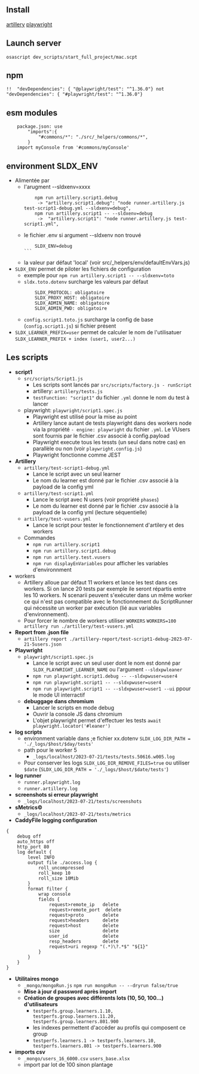 

## Install
[artillery](https://www.artillery.io/docs/get-started/get-artillery)
[playwright](https://playwright.dev/docs/intro)

## Launch server
```osascript dev_scripts/start_full_project/mac.scpt```
## npm
```!!  "devDependencies": { "@playwright/test": "^1.36.0"} not "devDependencies": { "#playwright/test": "^1.36.0"}```
## esm modules
```
    package.json: use 
        "imports":{ 
            "#commons/*": "./src/_helpers/commons/*",
        }
    import myConsole from '#commons/myConsole'
```

## environment SLDX_ENV
- Alimentée par
  - l'arugment --sldxenv=xxxx
    ``` 
        npm run artillery.script1.debug 
         -> "artillery.script1.debug": "node runner.artillery.js test-script1-debug.yml --sldxenv=debug",
        npm run artillery.script1 -- --sldxenv=debug
         ->  "artillery.script1": "node runner.artillery.js test-script1.yml",
    ```
  - le fichier .env si argument --sldxenv non trouvé
    ````
        SLDX_ENV=debug
    ```
  - la valeur par défaut 'local' (voir src/_helpers/env/defaultEnvVars.js)
- ``SLDX_ENV`` permet de piloter les fichiers de configuration
  - exemple pour ``npm run artillery.script1 -- --sldxenv=toto``
  - ``sldx.toto.dotenv`` surcharge les valeurs par défaut
    ```
        SLDX_PROTOCOL: obligatoire
        SLDX_PROXY_HOST: obligatoire
        SLDX_ADMIN_NAME: obligatoire
        SLDX_ADMIN_PWD: obligatoire  
    ```
  - ``config.script1.toto.js`` surcharge la config de base (``config.script1.js``) si fichier présent
- ``SLDX_LEARNER_PREFIX=user`` permet de calculer le nom de l'utilisatuer ``SLDX_LEARNER_PREFIX + index (user1, user2...)``
## Les scripts
- **script1**
   - ``src/scripts/Script1.js``
      - Les scripts sont lancés par ``src/scripts/factory.js - runScript``
      - artillery: ``artillery/tests.js`` 
      - ``testFunction: "script1"`` du fichier ``.yml`` donne le nom du test à lancer
   - playwright: ``playwright/script1.spec.js`` 
      - Playwright est utilisé pour la mise au point
      - Artillery lance autant de tests playwright dans des workers node via la propriété ``- engine: playwright`` du fichier ``.yml``. Le VUsers sont fournis par le fichier .csv associé à config.payload
      - Playwright execute tous les tessts (un seul dans notre cas) en parallèle ou non (voir ``playwright.config.js``)
      - Playwright fonctionne comme JEST
- **Artillery**
   - ``artillery/test-script1-debug.yml``
      - Lance le script avec un seul learner
      - Le nom du learner est donné par le fichier .csv associé à la payload de la config yml
   - ``artillery/test-script1.yml`` 
      - Lance le script avec N users (voir propriété ``phases``)
      - Le nom du learner est donné par le fichier .csv associé à la payload de la config yml (lecture séquentielle)
   - ``artillery/test-vusers.yml`` 
      - Lance le script pour tester le fonctionnement d'artilery et des workers
   - Commandes
      - ``npm run artillery.script1``
      - ``npm run artillery.script1.debug``
      - ``npm run artillery.test.vusers``
      - ``npm run displayEnVariables`` pour afficher les variables d'environnment
 - workers
   - Artillery alloue par défaut 11 workers et lance les test dans ces workers. Si on lance 20 tests par exemple ile seront répartis entre les 10 workers. N scenarii peuvent s'exécuter dans un même worker ce qui n'est pas compatible avec le fonctionnement du ScriptRunner qui nécessite un worker par exécution (lié aux variables d'environnement).
   - Pour forcer le nombre de workers utiliser ``WORKERS`` ``WORKERS=100 artillery run ./artillery/test-vusers.yml``
 - **Report from .json file**
   - ``artillery report ./artillery-report/test-script1-debug-2023-07-21-5users.json``
- **Playwright**
   - ``playwright/script1.spec.js``
      - Lance le script avec un seul user dont le nom est donné par ``SLDX_PLAYWRIGHT_LEARNER_NAME`` ou l'argument ``--sldxpwleaner``
      - ```npm run playwright.script1.debug -- --sldxpwuser=user4 ```
      - ```npm run playwright.script1 -- --sldxpwuser=user4 ```
      - ```npm run playwright.script1 -- --sldxpwuser=user1 --ui``` ppour le mode UI interractif
   - **debuggage dans chromium**
      - Lancer le scripts en mode debug
      - Ouvrir la console JS dans chromium
      - L'objet playwright permet d'effectuer les tests ``await playwright.locator('#leaner')``
- **log scripts**
   - environment variable dans ;e fichier xx.dotenv ``SLDX_LOG_DIR_PATH = './_logs/$host/$day/tests'``
   - path pour le worker 5
      - ``_logs/localhost/2023-07-21/tests/tests.50616.w005.log``
   - Pour conserver les logs ``SLDX_LOG_DIR_REMOVE_FILES=true`` ou utiliser ``$date`` (``SLDX_LOG_DIR_PATH = './_logs/$host/$date/tests'``)
- **log runner**
   - ``runner.playwright.log``
   - ``runner.artillery.log``
- **screenshots si erreur playwright**
   - ``_logs/localhost/2023-07-21/tests/screenshots``
- **sMetrics©**
   - ``_logs/localhost/2023-07-21/tests/metrics``
- **CaddyFile logging configuration**
```
{
    debug off
    auto_https off
    http_port 80
    log default {
        level INFO
        output file ./access.log {
            roll_uncompressed
            roll_keep 10    
            roll_size 10Mib
        }
        format filter {
            wrap console
            fields {
                request>remote_ip   delete
                request>remote_port  delete
                request>proto       delete
                request>headers     delete
                request>host        delete
                size                delete
                user_id             delete
                resp_headers        delete
                request>uri regexp "(.*)\?.*$" "${1}"
            }
        }
    }
}
```
- **Utilitaires mongo**
   - ```_mongo/mongoRun.js``` ```npm run mongoRun -- --dryrun false/true```
   - **Mise à jour d password après import**
   - **Création de groupes avec différents lots (10, 50, 100...) d'utilisateurs**
      - ``testperfs.group.learners.1.10, testperfs.group.learners.11.20, testperfs.group.learners.801.900``
      - les indexes permettent d'accéder au profils qui composent ce group
      - ``testperfs.learners.1 -> testperfs.learners.10, testperfs.learners.801 -> testperfs.learners.900``
- **imports csv**
   - ``_mongo/users_16_6000.csv`` ``users_base.xlsx``
   - import par lot de 100 sinon plantage

